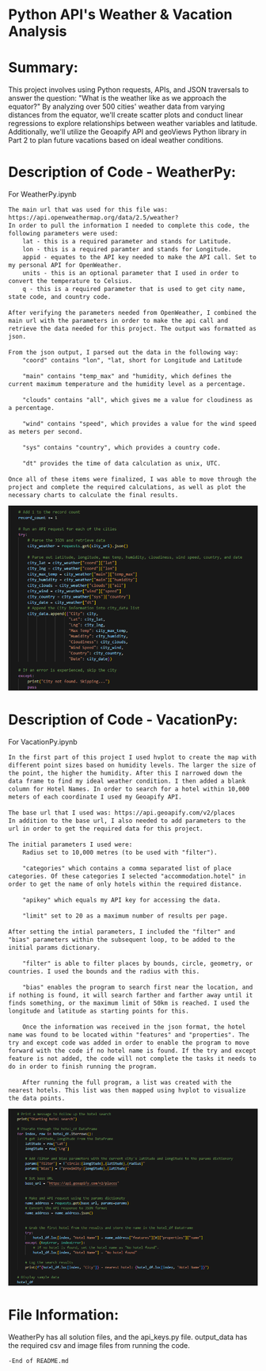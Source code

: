 # Python API's Weather & Vacation Analysis

# Summary:

This project involves using Python requests, APIs, and JSON traversals to answer the question: "What is the weather like as we approach the equator?" By analyzing over 500 cities' weather data from varying distances from the equator, we'll create scatter plots and conduct linear regressions to explore relationships between weather variables and latitude. Additionally, we'll utilize the Geoapify API and geoViews Python library in Part 2 to plan future vacations based on ideal weather conditions. 

# Description of Code - WeatherPy: 

For WeatherPy.ipynb

    The main url that was used for this file was: https://api.openweathermap.org/data/2.5/weather?
    In order to pull the information I needed to complete this code, the following parameters were used:
        lat - this is a required parameter and stands for Latitude. 
        lon - this is a required paramter and stands for Longitude.
        appid - equates to the API key needed to make the API call. Set to my personal API for OpenWeather.
        units - this is an optional parameter that I used in order to convert the temperature to Celsius. 
        q - this is a required parameter that is used to get city name, state code, and country code. 

    After verifying the parameters needed from OpenWeather, I combined the main url with the parameters in order to make the api call and retrieve the data needed for this project. The output was formatted as json. 

    From the json output, I parsed out the data in the following way:
        "coord" contains "lon", "lat, short for Longitude and Latitude 

        "main" contains "temp_max" and "humidity, which defines the current maximum temperature and the humidity level as a percentage. 

        "clouds" contains "all", which gives me a value for cloudiness as a percentage. 

        "wind" contains "speed", which provides a value for the wind speed as meters per second. 

        "sys" contains "country", which provides a country code. 

        "dt" provides the time of data calculation as unix, UTC. 

    Once all of these items were finalized, I was able to move through the project and complete the required calculations, as well as plot the necessary charts to calculate the final results. 

![alt text](Screenshots/weather_api_data.png)

# Description of Code - VacationPy: 

For VacationPy.ipynb

    In the first part of this project I used hvplot to create the map with different point sizes based on humidity levels. The larger the size of the point, the higher the humidity. After this I narrowed down the data frame to find my ideal weather condition. I then added a blank column for Hotel Names. In order to search for a hotel within 10,000 meters of each coordinate I used my Geoapify API. 

    The base url that I used was: https://api.geoapify.com/v2/places
    In addition to the base url, I also needed to add parameters to the url in order to get the required data for this project. 
    
    The initial parameters I used were:
        Radius set to 10,000 metres (to be used with "filter").

        "categories" which contains a comma separated list of place categories. Of these categories I selected "accommodation.hotel" in order to get the name of only hotels within the required distance. 

        "apikey" which equals my API key for accessing the data. 

        "limit" set to 20 as a maximum number of results per page. 

    After setting the intial parameters, I included the "filter" and "bias" parameters within the subsequent loop, to be added to the initial params dictionary. 

        "filter" is able to filter places by bounds, circle, geometry, or countries. I used the bounds and the radius with this. 

        "bias" enables the program to search first near the location, and if nothing is found, it will search farther and farther away until it finds something, or the maximum limit of 50km is reached. I used the longitude and latitude as starting points for this. 

        Once the information was received in the json format, the hotel name was found to be located within "features" and "properties". The try and except code was added in order to enable the program to move forward with the code if no hotel name is found. If the try and except feature is not added, the code will not complete the tasks it needs to do in order to finish running the program. 

        After running the full program, a list was created with the nearest hotels. This list was then mapped using hvplot to visualize the data points. 
        
![alt text](Screenshots/vacation_py_hotels.png)         

# File Information:

WeatherPy has all solution files, and the api_keys.py file. 
output_data has the required csv and image files from running the code.


    -End of README.md

